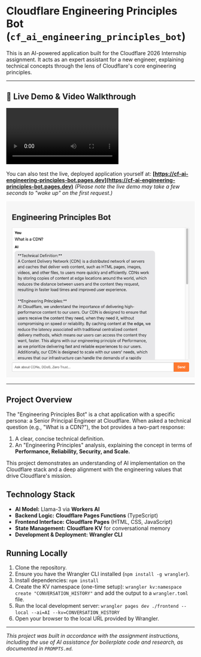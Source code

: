 # Cloudflare Engineering Principles Bot (`cf_ai_engineering_principles_bot`)

This is an AI-powered application built for the Cloudflare 2026 Internship assignment. It acts as an expert assistant for a new engineer, explaining technical concepts through the lens of Cloudflare's core engineering principles.

---

## 🎥 Live Demo & Video Walkthrough

![Live Demo of the Bot](./demo.mp4)

You can also test the live, deployed application yourself at:
**[https://cf-ai-engineering-principles-bot.pages.dev](https://cf-ai-engineering-principles-bot.pages.dev)** 
*(Please note the live demo may take a few seconds to "wake up" on the first request.)*

![Screenshot of the Bot](./demo-screenshot.png)

---

## Project Overview

The "Engineering Principles Bot" is a chat application with a specific persona: a Senior Principal Engineer at Cloudflare. When asked a technical question (e.g., "What is a CDN?"), the bot provides a two-part response:
1.  A clear, concise technical definition.
2.  An "Engineering Principles" analysis, explaining the concept in terms of **Performance, Reliability, Security, and Scale.**

This project demonstrates an understanding of AI implementation on the Cloudflare stack and a deep alignment with the engineering values that drive Cloudflare's mission.

## Technology Stack

*   **AI Model:** Llama-3 via **Workers AI**
*   **Backend Logic:** **Cloudflare Pages Functions** (TypeScript)
*   **Frontend Interface:** **Cloudflare Pages** (HTML, CSS, JavaScript)
*   **State Management:** **Cloudflare KV** for conversational memory
*   **Development & Deployment:** **Wrangler CLI**

## Running Locally

1.  Clone the repository.
2.  Ensure you have the Wrangler CLI installed (`npm install -g wrangler`).
3.  Install dependencies: `npm install`
4.  Create the KV namespace (one-time setup): `wrangler kv:namespace create "CONVERSATION_HISTORY"` and add the output to a `wrangler.toml` file.
5.  Run the local development server: `wrangler pages dev ./frontend --local --ai=AI --kv=CONVERSATION_HISTORY`
6.  Open your browser to the local URL provided by Wrangler.

---
*This project was built in accordance with the assignment instructions, including the use of AI assistance for boilerplate code and research, as documented in `PROMPTS.md`.*